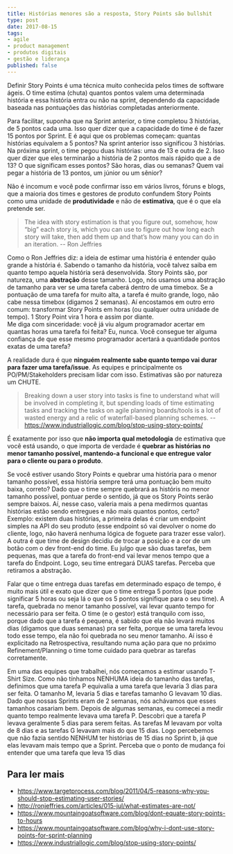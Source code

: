 ```yaml
---
title: Histórias menores são a resposta, Story Points são bullshit
type: post
date: 2017-08-15
tags:
- agile
- product management
- produtos digitais
- gestão e liderança
published: false
---
```


Definir Story Points é uma técnica muito conhecida pelos times de software ágeis. O time estima (chuta) quantos pontos valem uma determinada história e essa história entra ou não na sprint, dependendo da capacidade baseada nas pontuações das histórias completadas anteriormente.

Para facilitar, suponha que na Sprint anterior, o time completou 3 histórias, de 5 pontos cada uma. Isso quer dizer que a capacidade do time é de fazer 15 pontos por Sprint. E é aqui que os problemas começam: quantas histórias equivalem a 5 pontos? Na sprint anterior isso significou 3 histórias. Na próxima sprint, o time pegou duas histórias: uma de 13 e outra de 2. Isso quer dizer que eles terminarão a história de 2 pontos mais rápido que a de 13? O que significam esses pontos? São horas, dias ou semanas? Quem vai pegar a história de 13 pontos, um júnior ou um sênior?

Não é incomum e você pode confirmar isso em vários livros, fóruns e blogs, que a maioria dos times e gestores de produto confundem Story Points como uma unidade de **produtividade** e não de **estimativa**, que é o que ela pretende ser. 

> The idea with story estimation is that you figure out, somehow, how “big” each story is, which you can use to figure out how long each story will take, then add them up and that’s how many you can do in an iteration. -- Ron Jeffries

Como o Ron Jeffries diz: a ideia de estimar uma história é entender quão grande a história é. Sabendo o tamanho da história, você talvez saiba em quanto tempo aquela história será desenvolvida. Story Points são, por natureza, uma **abstração** desse tamanho. Logo, nós usamos uma abstração de tamanho para ver se uma tarefa caberá dentro de uma timebox. Se a pontuação de uma tarefa for muito alta, a tarefa é muito grande, logo, não cabe nessa timebox (digamos 2 semanas). Aí encostamos em outro erro comum: transformar Story Points em horas (ou qualquer outra unidade de tempo). 1 Story Point vira 1 hora e assim por diante.   
Me diga com sinceridade: você já viu algum programador acertar em quantas horas uma tarefa foi feita? Eu, nunca. Você consegue ter alguma confiança de que esse mesmo programador acertará a quantidade pontos exatas de uma tarefa?

A realidade dura é que **ninguém realmente sabe quanto tempo vai durar para fazer uma tarefa/issue**. As equipes e principalmente os PO/PM/Stakeholders precisam lidar com isso. Estimativas são por natureza um CHUTE.

> Breaking down a user story into tasks is fine to understand what will be involved in completing it, but spending loads of time estimating tasks and tracking the tasks on agile planning boards/tools is a lot of wasted energy and a relic of waterfall-based planning schemes. -- https://www.industriallogic.com/blog/stop-using-story-points/

É exatamente por isso que **não importa qual metodologia** de estimativa que você está usando, o que importa de verdade é **quebrar as histórias no menor tamanho possível, mantendo-a funcional e que entregue valor para o cliente ou para o produto**.

Se você estiver usando Story Points e quebrar uma história para o menor tamanho possível, essa história sempre terá uma pontuação bem muito baixa, correto? Dado que o time sempre quebrará as históris no menor tamanho possível, pontuar perde o sentido, já que os Story Points serão sempre baixos. Aí, nesse caso, valeria mais a pena medirmos quantas histórias estão sendo entregues e não mais quantos pontos, certo?
Exemplo: existem duas histórias, a primeira delas é criar um endpoint simples na API do seu produto (esse endpoint só vai devolver o nome do cliente, logo, não haverá nenhuma lógica de foguete para trazer esse valor). A outra é que time de design decidiu de trocar a posição e a cor de um botão com o dev front-end do time.
Eu julgo que são duas tarefas, bem pequenas, mas que a tarefa do front-end vai levar menos tempo que a tarefa do Endpoint. Logo, seu time entregará DUAS tarefas. Perceba que retiramos a abstração. 

Falar que o time entrega duas tarefas em determinado espaço de tempo, é muito mais útil e exato que dizer que o time entrega 5 pontos (que pode significar 5 horas ou seja lá o que os 5 pontos signifique para o seu time). A tarefa, quebrada no menor tamanho possível, vai levar quanto tempo for necessário para ser feita. O time (e o gestor) está tranquilo com isso, porque dado que a tarefa é pequena, é sabido que ela não levará muitos dias (digamos que duas semanas) pra ser feita, porque se uma tarefa levou todo esse tempo, ela não foi quebrada no seu menor tamanho. Aí isso é explicitado na Retrospectiva, resultando numa ação para que no próximo Refinement/Planning o time tome cuidado para quebrar as tarefas corretamente.


Em uma das equipes que trabalhei, nós começamos a estimar usando T-Shirt Size. Como não tínhamos NENHUMA ideia do tamanho das tarefas, definimos que uma tarefa P equivalia a uma tarefa que levaria 3 dias para ser feita. O tamanho M, levaria 5 dias e tarefas tamanho G levavam 10 dias. Dado que nossas Sprints eram de 2 semanas, nós achávamos que esses tamanhos casariam bem. Depois de algumas semanas, eu comecei a medir quanto tempo realmente levava uma tarefa P. Descobri que a tarefa P levava geralmente 5 dias para serem feitas. As tarefas M levavam por volta de 8 dias e as tarefas G levavam mais do que 15 dias. Logo percebemos que não fazia sentido NENHUM ter histórias de 15 dias no Sprint b, já que elas levavam mais tempo que a Sprint. Perceba que o ponto de mudança foi entender que uma tarefa que leva 15 dias 
  

## Para ler mais

- https://www.targetprocess.com/blog/2011/04/5-reasons-why-you-should-stop-estimating-user-stories/
- http://ronjeffries.com/articles/015-jul/what-estimates-are-not/
- https://www.mountaingoatsoftware.com/blog/dont-equate-story-points-to-hours
- https://www.mountaingoatsoftware.com/blog/why-i-dont-use-story-points-for-sprint-planning
- https://www.industriallogic.com/blog/stop-using-story-points/
